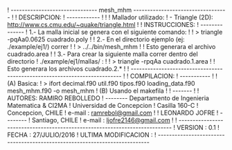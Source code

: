 
  ! ------------------------------- mesh_mhm ----------------------------------
  ! 
  ! DESCRIPCION:
  ! ------------
  !
  !
  ! Mallador utilizado:
  !    - Triangle (2D): http://www.cs.cmu.edu/~quake/triangle.html
  !
  ! INSTRUCCIONES:
  ! --------------
  ! 1.- La malla inicial se genera con el siguiente comando:
  !
  !       >  triangle -pqAa0.0625 cuadrado.poly
  !
  ! 2.- En el directorio ejemplo (ej: ./example/ej1/) correr
  !
  !       >  ../../bin/mesh_mhm
  !
  !     Esto generara el archivo cuadrado.area
  !
  ! 3.- Para crear la siguiente malla correr dentro del directorio
  !     ./example/ej1/mallas/ :
  !
  !       >  triangle -rpqAa cuadrado.1.area
  !
  !     Esto generara los archivos cuadrado.2.*
  !
  ! --------------------------------------------------------------------------
  !
  ! COMPILACION:
  ! -----------
  !
  ! (A) Basica:
  !       > ifort decimal.f90 util.f90 tipos.f90 loading_data.f90 mesh_mhm.f90 -o mesh_mhm
  ! (B) Usando el makefila
  !
  ! -------
  !
  ! AUTORES: RAMIRO REBOLLEDO
  ! -------- Departamento de Ingenieria Matematica & CI2MA
  !          Universidad de Concepcion
  !          Casilla 160-C
  !          Concepcion, CHILE
  !          e-mail  :  ramrebol@gmail.com
  !
  !          LEONARDO JOFRE
  ! --------
  !          Santiago, CHILE
  !          e-mail  :  ljofre2146@gmail.com
  !
  ! ---------------------------------------------------------------------------
  ! VERSION             : 0.1
  ! FECHA               : 27/JULIO/2016
  ! ULTIMA MODIFICACION :
  ! ---------------------------------------------------------------------------
